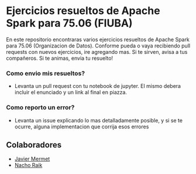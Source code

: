 # Ejercicios resueltos de Apache Spark para 75.06 (FIUBA)

En este repositorio encontraras varios ejercicios resueltos de Apache Spark para 75.06 (Organizacion de Datos). Conforme pueda o vaya recibiendo pull requests con nuevos ejercicios, ire agregando mas. Si te sirven, avisa a tus compañeros. Si te animas, envia tu resuelto!

### Como envio mis resueltos?
* Levanta un pull request con tu notebook de jupyter. El mismo debera incluir el enunciado y un link al final en piazza.

### Como reporto un error?
* Levanta un issue explicando lo mas detalladamente posible, y si se te ocurre, alguna implementacion que corrija esos errores 

## Colaboradores

* [Javier Mermet](https://www.linkedin.com/in/javier-mermet)
* [Nacho Raik](https://www.linkedin.com/in/ignacio-raik-56a028aa)
